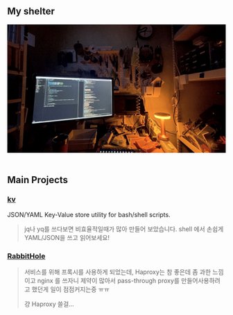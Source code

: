 ## My shelter

<img src="my-shelter.jpeg"> <br/><br/>


## Main Projects

### [kv](https://github.com/dc5v/kv) 

JSON/YAML Key-Value store utility for bash/shell scripts.

> jq나 yq를 쓰다보면 비효율적일때가 많아 만들어 보았습니다. shell 에서 손쉽게 YAML/JSON을 쓰고 읽어보세요!


### [RabbitHole](https://github.com/hidden-services/lite-passthrough-proxy)

> 서비스를 위해 프록시를 사용하게 되었는데, Haproxy는 참 좋은데 좀 과한 느낌이고 nginx 를 쓰자니 제약이 많아서 pass-through proxy를 만들어사용하려고 했던게 일이 점점커지는중 ㅠㅠ
>
> 걍 Haproxy 쓸걸...  


